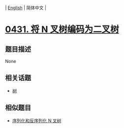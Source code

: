 
| [English](README_EN.md) | 简体中文 |
# [0431. 将 N 叉树编码为二叉树](https://leetcode-cn.com/problems/encode-n-ary-tree-to-binary-tree/)
## 题目描述
None
## 相关话题
- [树](https://leetcode-cn.com/tag/tree)
## 相似题目
- [序列化和反序列化 N 叉树](../serialize-and-deserialize-n-ary-tree/README.md)
